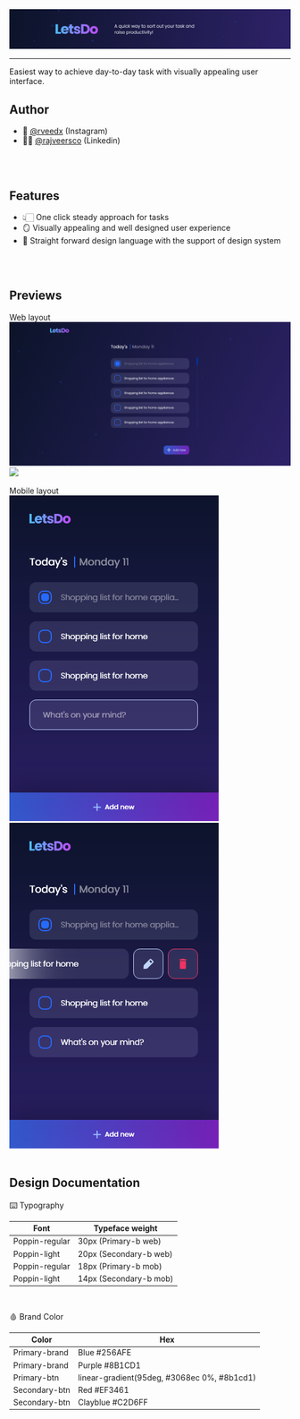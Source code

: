 
<img src="https://github.com/rajveersco/LetsDo/blob/master/Preview/Group%203599%402x.png">
<hr>
Easiest way to achieve day-to-day task with visually appealing user interface.


## Author

- 🥷 [@rveedx](https://www.instagram.com/rveedx/) (Instagram)
-  👨‍💻 [@rajveersco](https://www.linkedin.com/in/rajveersco/) (Linkedin)
<br />
 <br />

## Features

- 👆🏻 One click steady approach for tasks
- 🪞 Visually appealing and well designed user experience
- 📁 Straight forward design language with the support of design system
<br />
<br />

## Previews

Web layout
<br />
<img src="https://github.com/rajveersco/LetsDo/blob/master/Preview/HOME%402x.png">
<img src="https://github.com/rajveersco/LetsDo/blob/master/Preview/Home%20%E2%80%93%202%402x.png">
<br />

Mobile layout
<br />
<img src="https://github.com/rajveersco/LetsDo/blob/master/Preview/Mobile%201%402x.png">
<img src="https://github.com/rajveersco/LetsDo/blob/master/Preview/Mobile%202%402x.png">
<br />
<br />

## Design Documentation

⌨️ Typography

| Font           | Typeface weight                                                                |
| ----------------- | ------------------------------------------------------------------ |
| Poppin-regular |  30px (Primary-b web) |
| Poppin-light| 20px (Secondary-b web) |
| Poppin-regular | 18px (Primary-b mob) |
| Poppin-light | 14px (Secondary-b mob) |

<br />

🩸 Brand Color

| Color             | Hex                                                                |
| ----------------- | ------------------------------------------------------------------ |
| Primary-brand | Blue #256AFE |
| Primary-brand | Purple #8B1CD1 |
| Primary-btn   | linear-gradient(95deg, #3068ec 0%, #8b1cd1) |
| Secondary-btn | Red #EF3461 |
| Secondary-btn | Clayblue #C2D6FF |


